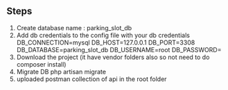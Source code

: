 ## Steps
1. Create database 
    name : parking_slot_db
2. Add db credentials to the config file with your db credentials
    DB_CONNECTION=mysql
    DB_HOST=127.0.0.1
    DB_PORT=3308
    DB_DATABASE=parking_slot_db
    DB_USERNAME=root
    DB_PASSWORD=
3. Download the project (it have vendor folders also so not need to do composer install)
4. Migrate DB 
     php artisan migrate
5. uploaded postman collection of api in the root folder
